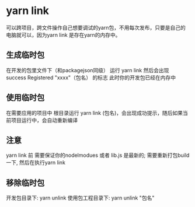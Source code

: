 # yarn link

可以跨项目，跨文件操作自己想要调试的yarn包，不用每次发布，只要是自己的电脑就可以，因为yarn link 是存在yarn的内存中。

## 生成临时包
在开发的包里文件下（和packagejson同级） 运行 yarn link 
然后会出现 success Registered "xxxx"（包名） 的标志 此时你的开发包已经在内存中

## 使用临时包
在需要应用的项目中 根目录运行  yarn link (包名)，会出现成功提示，随后如果当前项目运行中，会自动重新编译

## 注意
yarn link 前 需要保证你的nodelmodues 或者 lib.js 是最新的; 
需要重新打包build一下, 然后在执行yarn link

## 移除临时包
开发包目录下: yarn unlink
使用包工程目录下: yarn unlink "包名"

